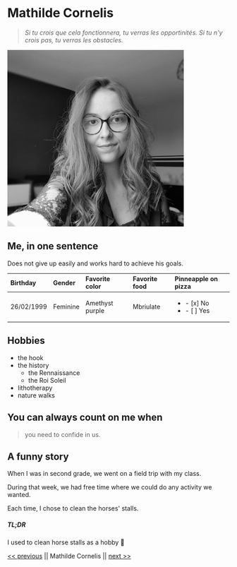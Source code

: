 # Mathilde Cornelis

> _Si tu crois que cela fonctionnera, tu verras les opportinités. Si tu n'y crois pas, tu verras les obstacles._

![](photo.jpg)

## Me, in one sentence

Does not give up easily and works hard to achieve his goals.

| Birthday   | Gender   | Favorite color  | Favorite food | Pinneapple on pizza                          |
| :--------- | :------- | :-------------- | :------------ | :------------------------------------------- |
| 26/02/1999 | Feminine | Amethyst purple | Mbriulate     | <ul><li>- [x] No</li><li>- [ ] Yes</li></ul> |

## Hobbies

- the hook
- the history
  - the Rennaissance
  - the Roi Soleil
- lithotherapy
- nature walks

## You can always count on me when

> you need to confide in us.

## A funny story

When I was in second grade, we went on a field trip with my class.

During that week, we had free time where we could do any activity we wanted.

Each time, I chose to clean the horses' stalls.

##### TL;DR

I used to clean horse stalls as a hobby :poop:

[<< previous](https://github.com/MarnieBenalia) || Mathilde Cornelis || [next >>](https://github.com/Milo-star)
